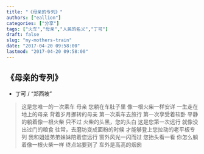 ```yaml
---
title: "《母亲的专列》"
authors: ["eallion"]
categories: ["分享"]
tags: ["火车","母亲","人民的名义","丁可"]
draft: false
slug: "my-mothers-train"
date: "2017-04-20 09:58:00"
lastmod: "2017-04-20 09:58:00"
---
```


《母亲的专列》
-------

- 丁可 / “郑西坡”

> 这是您唯一的一次乘车
> 母亲
> 您躺在车肚子里
> 像一根火柴一样安详
> 一生走在地上的母亲
> 背着岁月挪转的母亲
> 第一次乘车去旅行
> 第一次享受着软卧
> 平静的躺着像一根火柴
> 只不过
> 火柴的头黑，您的头白
> 这是您第一次远行
> 就像没出过门的粮食
> 往常，去磨坊变成面粉的时候
> 才能够登上您拉动的老平板专列
> 我和姐姐弟弟妹妹陪着您远行
> 窗外风光一闪而过
> 您抬头看一看
> 你怎么躺着像一根火柴一样
> 终点站要到了
> 车外是高高的烟囱
